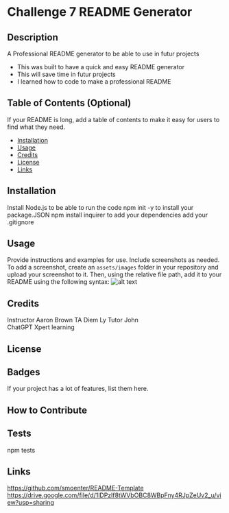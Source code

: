 # Challenge 7 README Generator 
## Description
A Professional README generator to be able to use in futur projects
- This was built to have a quick and easy README generator
- This will save time in futur projects 
- I learned how to code to make a professional README 
## Table of Contents (Optional)
If your README is long, add a table of contents to make it easy for users to find what they need.
- [Installation](#installation)
- [Usage](#usage)
- [Credits](#credits)
- [License](#license)
- [Links](#links)
## Installation
Install Node.js to be able to run the code
npm init -y to install your package.JSON
npm install inquirer to add your dependencies
add your .gitignore
## Usage
Provide instructions and examples for use. Include screenshots as needed.
To add a screenshot, create an `assets/images` folder in your repository and upload your screenshot to it. Then, using the relative file path, add it to your README using the following syntax:
![alt text](assets/images/screenshot.png)
## Credits
Instructor Aaron Brown
TA Diem Ly
Tutor John  
ChatGPT
Xpert learning
## License

## Badges

If your project has a lot of features, list them here.
## How to Contribute

## Tests
npm tests
## Links
https://github.com/smoenter/README-Template
https://drive.google.com/file/d/1lDPzlf8tWVbOBC8WBpFny4RJpZeUv2_u/view?usp=sharing
